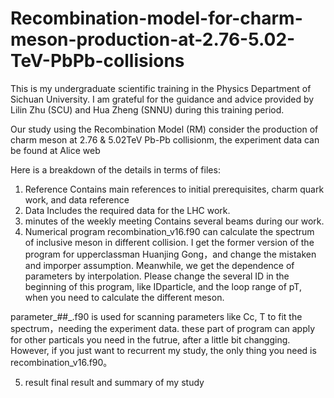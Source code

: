# Recombination-model-for-charm-meson-production-at-2.76-5.02-TeV-PbPb-collisions
This is my undergraduate scientific training in the Physics Department of Sichuan University. I am grateful for the guidance and advice provided by Lilin Zhu (SCU) and Hua Zheng (SNNU) during this training period.

Our study using the Recombination Model (RM) consider the production of charm meson at 2.76 & 5.02TeV Pb-Pb collisionm, the experiment data can be found at Alice web

Here is a breakdown of the details in terms of files:

1. Reference
Contains main references to initial prerequisites, charm quark work, and data reference
2. Data
Includes the required data for the LHC work.
3. minutes of the weekly meeting
Contains several beams during our work.
4. Numerical program
recombination_v16.f90 can calculate the spectrum of inclusive meson in different collision. I get the former version of the program for upperclassman Huanjing Gong，and change the mistaken and imporper assumption. Meanwhile, we get the dependence of parameters by interpolation. Please change the several ID in the beginning of this program, like IDparticle, and the loop range of pT, when you need to calculate the different meson.

parameter_##_.f90 is used for scanning parameters like Cc, T to fit the spectrum，needing the experiment data. these part of program can apply for other particals you need in the futrue, after a little bit changging. However, if you just want to recurrent my study, the only thing you need is recombination_v16.f90。

5. result
final result and summary of my study
